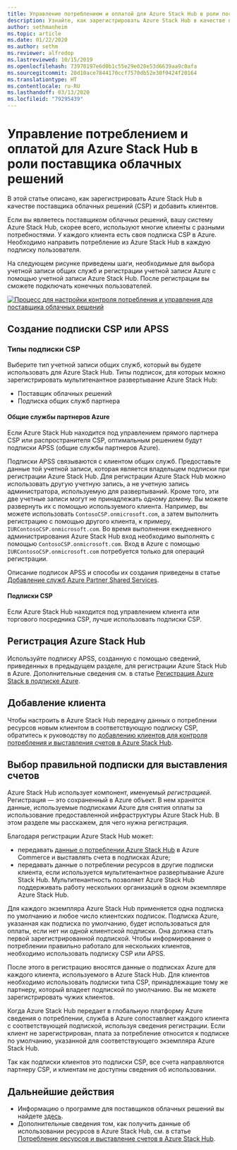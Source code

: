 ```yaml
---
title: Управление потреблением и оплатой для Azure Stack Hub в роли поставщика облачных решений
description: Узнайте, как зарегистрировать Azure Stack Hub в качестве поставщика облачных решений (CSP) и добавить клиентов для выставления счетов.
author: sethmanheim
ms.topic: article
ms.date: 01/22/2020
ms.author: sethm
ms.reviewer: alfredop
ms.lastreviewed: 10/15/2019
ms.openlocfilehash: 73970197e6d0b1c55e29e028e53d6639aa9c0afa
ms.sourcegitcommit: 20d10ace7844170ccf7570db52e30f0424f20164
ms.translationtype: HT
ms.contentlocale: ru-RU
ms.lasthandoff: 03/13/2020
ms.locfileid: "79295439"
---
```

# <a name="manage-usage-and-billing-for-azure-stack-hub-as-a-cloud-solution-provider"></a>Управление потреблением и оплатой для Azure Stack Hub в роли поставщика облачных решений

В этой статье описано, как зарегистрировать Azure Stack Hub в качестве поставщика облачных решений (CSP) и добавить клиентов.

Если вы являетесь поставщиком облачных решений, вашу систему Azure Stack Hub, скорее всего, используют многие клиенты с разными потребностями. У каждого клиента есть своя подписка CSP в Azure. Необходимо направить потребление из Azure Stack Hub в каждую подписку пользователя.

На следующем рисунке приведены шаги, необходимые для выбора учетной записи общих служб и регистрации учетной записи Azure с помощью учетной записи Azure Stack Hub. После регистрации вы сможете подключать конечных пользователей.

[![Процесс для настройки контроля потребления и управления для поставщика облачных решений](media/azure-stack-add-manage-billing-as-a-csp/process-add-useage-as-a-csp.png "Процесс для настройки контроля потребления и управления для поставщика облачных решений")](media/azure-stack-add-manage-billing-as-a-csp/process-add-useage-as-a-csp.png#lightbox)

## <a name="create-a-csp-or-apss-subscription"></a>Создание подписки CSP или APSS

### <a name="csp-subscription-types"></a>Типы подписки CSP

Выберите тип учетной записи общих служб, который вы будете использовать для Azure Stack Hub. Типы подписок, для которых можно зарегистрировать мультитенантное развертывание Azure Stack Hub:

- Поставщик облачных решений
- Подписка общих служб партнера

#### <a name="azure-partner-shared-services"></a>Общие службы партнеров Azure

Если Azure Stack Hub находится под управлением прямого партнера CSP или распространителя CSP, оптимальным решением будут подписки APSS (общие службы партнеров Azure).

Подписки APSS связываются с клиентом общих служб. Предоставьте данные той учетной записи, которая является владельцем подписки при регистрации Azure Stack Hub. Для регистрации Azure Stack Hub можно использовать другую учетную запись, а не учетную запись администратора, используемую для развертываний. Кроме того, эти две учетные записи могут не принадлежать одному домену. Вы можете развернуть их с помощью используемого клиента. Например, вы можете использовать `ContosoCSP.onmicrosoft.com`, а затем выполнить регистрацию с помощью другого клиента, к примеру, `IURContosoCSP.onmicrosoft.com`. Во время выполнения ежедневного администрирования Azure Stack Hub вход необходимо выполнять с помощью `ContosoCSP.onmicrosoft.com`. Вход в Azure с помощью `IURContosoCSP.onmicrosoft.com` потребуется только для операций регистрации.

Описание подписок APSS и способы их создания приведены в статье [Добавление служб Azure Partner Shared Services](/partner-center/shared-services).

#### <a name="csp-subscriptions"></a>Подписки CSP

Если Azure Stack Hub находится под управлением клиента или торгового посредника CSP, лучше использовать подписки CSP.

## <a name="register-azure-stack-hub"></a>Регистрация Azure Stack Hub

Используйте подписку APSS, созданную с помощью сведений, приведенных в предыдущем разделе, для регистрации Azure Stack Hub в Azure. Дополнительные сведения см. в статье [Регистрация Azure Stack в подписке Azure](azure-stack-registration.md).

## <a name="add-end-customer"></a>Добавление клиента

Чтобы настроить в Azure Stack Hub передачу данных о потреблении ресурсов новым клиентом в соответствующую подписку CSP, обратитесь к руководству по [добавлению клиентов для контроля потребления и выставления счетов в Azure Stack Hub](azure-stack-csp-howto-register-tenants.md).

## <a name="charge-the-right-subscriptions"></a>Выбор правильной подписки для выставления счетов

Azure Stack Hub использует компонент, именуемый *регистрацией*. Регистрация — это сохраненный в Azure объект. В нем хранятся данные, используемые подписками Azure для снятия оплаты за использование предоставленной инфраструктуры Azure Stack Hub. В этом разделе мы расскажем, для чего нужна регистрация.

Благодаря регистрации Azure Stack Hub может:

- передавать [данные о потреблении Azure Stack Hub](azure-stack-billing-and-chargeback.md) в Azure Commerce и выставлять счета в подписках Azure;
- передавать данные о потреблении ресурсов в другие подписки клиента, если используется мультитенантное развертывание Azure Stack Hub. Мультитенантность позволяет Azure Stack Hub поддерживать работу нескольких организаций в одном экземпляре Azure Stack Hub.

Для каждого экземпляра Azure Stack Hub применяется одна подписка по умолчанию и любое число клиентских подписок. Подписка Azure, указанная как подписка по умолчанию, будет использоваться для оплаты, если нет ни одной клиентской подписки. Она должна стать первой зарегистрированной подпиской. Чтобы информирование о потреблении правильно работало для нескольких клиентов, необходимо использовать подписку CSP или APSS.

После этого в регистрацию вносятся данные о подписках Azure для каждого клиента, используемого в Azure Stack Hub. Для клиентов необходимо использовать подписки типа CSP, принадлежащие тому же партнеру, который владеет подпиской по умолчанию. Вы не можете зарегистрировать чужих клиентов.

Когда Azure Stack Hub передает в глобальную платформу Azure сведения о потреблении, служба в Azure сопоставляет каждого клиента с соответствующей подпиской, используя сведения регистрации. Если клиент не зарегистрирован, плата за потребление относится к подписке по умолчанию, указанной для соответствующего экземпляра Azure Stack Hub.

Так как подписки клиентов это подписки CSP, все счета направляются партнеру CSP, и клиентам не доступны сведения об использовании.

## <a name="next-steps"></a>Дальнейшие действия

- Информацию о программе для поставщиков облачных решений вы найдете [здесь](https://partner.microsoft.com/solutions/microsoft-cloud-solutions).
- Дополнительные сведения том, как получить данные об использовании ресурсов в Azure Stack Hub, см. в статье [Потребление ресурсов и выставление счетов в Azure Stack Hub](azure-stack-billing-and-chargeback.md).
